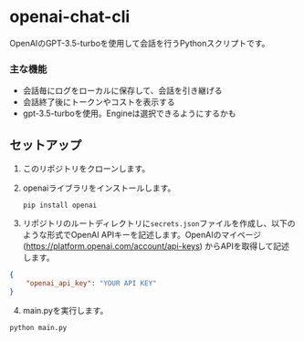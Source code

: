 # openai-chat-cli

OpenAIのGPT-3.5-turboを使用して会話を行うPythonスクリプトです。

### 主な機能
- 会話毎にログをローカルに保存して、会話を引き継げる
- 会話終了後にトークンやコストを表示する
- gpt-3.5-turboを使用。Engineは選択できるようにするかも

## セットアップ

1. このリポジトリをクローンします。

2. openaiライブラリをインストールします。

    `pip install openai`


3. リポジトリのルートディレクトリに`secrets.json`ファイルを作成し、以下のような形式でOpenAI APIキーを記述します。OpenAIのマイページ (https://platform.openai.com/account/api-keys) からAPIを取得して記述します。

```json
{
    "openai_api_key": "YOUR API KEY"
}
```

4. main.pyを実行します。
```shell
python main.py
```
